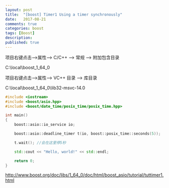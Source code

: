 ```yaml
---
layout: post
title:  "[boost] Timer1 Using a timer synchronously"
date:   2017-08-21
comments: true
categories: boost
tags: [Boost]
description:
published: true
---
```


项目右键点击-->属性--> C/C++ --> 常规 --> 附加包含目录

C:\local\boost_1_64_0

项目右键点击-->属性--> VC++ 目录 --> 库目录

C:\local\boost_1_64_0\lib32-msvc-14.0

```c++
#include <iostream>
#include <boost/asio.hpp>
#include <boost/date_time/posix_time/posix_time.hpp>

int main()
{
    boost::asio::io_service io;

    boost::asio::deadline_timer t(io, boost::posix_time::seconds(5));

    t.wait(); //会在这里停5秒

    std::cout << "Hello, world!" << std::endl;

    return 0;
}
```

<a href="http://www.boost.org/doc/libs/1_64_0/doc/html/boost_asio/tutorial/tuttimer1.html" target="_blank">http://www.boost.org/doc/libs/1_64_0/doc/html/boost_asio/tutorial/tuttimer1.html</a>
